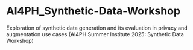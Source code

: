 # AI4PH_Synthetic-Data-Workshop
Exploration of synthetic data generation and its evaluation in privacy and augmentation use cases (AI4PH Summer Institute 2025: Synthetic Data Workshop)
